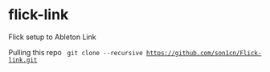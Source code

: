# flick-link
 Flick setup to Ableton Link

Pulling this repo
<code>
git clone --recursive https://github.com/son1cn/Flick-link.git
</code>
